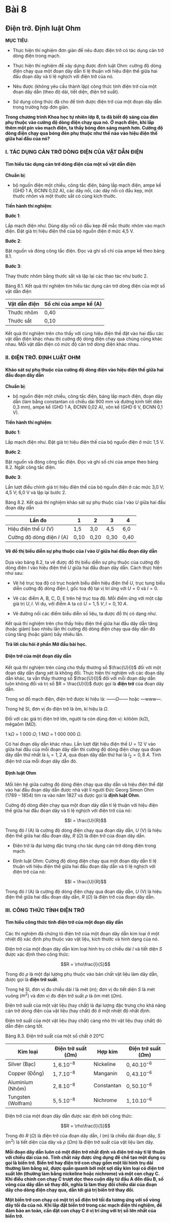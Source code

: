 # Bài 8
## Điện trở. Định luật Ohm

**MỤC TIÊU**:

*   Thực hiện thí nghiệm đơn giản để nêu được điện trở có tác dụng cản trở dòng điện trong mạch.

*   Thực hiện thí nghiệm để xây dựng được định luật Ohm: cường độ dòng điện chạy qua một đoạn dây dẫn tỉ lệ thuận với hiệu điện thế giữa hai đầu đoạn dây và tỉ lệ nghịch với điện trở của nó.

*   Nêu được (không yêu cầu thành lập) công thức tính điện trở của một đoạn dây dẫn (theo độ dài, tiết diện, điện trở suất).

*   Sử dụng công thức đã cho để tính được điện trở của một đoạn dây dẫn trong trường hợp đơn giản.

**Trong chương trình Khoa học tự nhiên lớp 8, ta đã biết độ sáng của đèn phụ thuộc vào cường độ dòng điện chạy qua nó. Ở mạch điện, khi lắp thêm một pin vào mạch điện, ta thấy bóng đèn sáng mạnh hơn. Cường độ dòng điện chạy qua bóng đèn phụ thuộc như thế nào vào hiệu điện thế giữa hai đầu của nó?**

### I. TÁC DỤNG CẢN TRỞ DÒNG ĐIỆN CỦA VẬT DẪN ĐIỆN

#### Tìm hiểu tác dụng cản trở dòng điện của một số vật dẫn điện

**Chuẩn bị**:

*   bộ nguồn điện một chiều, công tắc điện, bảng lắp mạch điện, ampe kế (GHD 1 A, ĐCNN 0,02 A), các dây nối, các dây nối có đầu kẹp, một thước nhôm và một thước sắt có cùng kích thước.

**Tiến hành thí nghiệm**:

**Bước 1**:

Lắp mạch điện như. Dùng dây nối có đầu kẹp để mắc thước nhôm vào mạch điện. Đặt giá trị hiệu điện thế của bộ nguồn điện ở mức 4,5 V.

**Bước 2**:

Bật nguồn và đóng công tắc điện. Đọc và ghi số chỉ của ampe kế theo bảng 8.1.

**Bước 3**:

Thay thước nhôm bằng thước sắt và lặp lại các thao tác như bước 2.

Bảng 8.1. Kết quả thí nghiệm tìm hiểu tác dụng cản trở dòng điện của một số vật dẫn điện

| Vật dẫn điện | Số chỉ của ampe kế (A) |
|---|---|
| Thước nhôm | 0,40 |
| Thước sắt | 0,10 |

Kết quả thí nghiệm trên cho thấy với cùng hiệu điện thế đặt vào hai đầu các vật dẫn điện khác nhau thì cường độ dòng điện chạy qua chúng cũng khác nhau. Mỗi vật dẫn điện có mức độ cản trở dòng điện khác nhau.

### II. ĐIỆN TRỞ. ĐỊNH LUẬT OHM

#### Khảo sát sự phụ thuộc của cường độ dòng điện vào hiệu điện thế giữa hai đầu đoạn dây dẫn

**Chuẩn bị**:

*   bộ nguồn điện một chiều, công tắc điện, bảng lắp mạch điện, đoạn dây dẫn (làm bằng constantan có chiều dài 900 mm và đường kính tiết diện 0,3 mm), ampe kế (GHD 1 A, ĐCNN 0,02 A), vôn kế (GHD 6 V, ĐCNN 0,1 V).

**Tiến hành thí nghiệm**:

**Bước 1**:

Lắp mạch điện như. Đặt giá trị hiệu điện thế của bộ nguồn điện ở mức 1,5 V.

**Bước 2**:

Bật nguồn và đóng công tắc điện. Đọc và ghi số chỉ của ampe theo bảng 8.2. Ngắt công tắc điện.

**Bước 3**:

Lần lượt điều chỉnh giá trị hiệu điện thế của bộ nguồn điện ở các mức 3,0 V; 4,5 V; 6,0 V và lặp lại bước 2.

Bảng 8.2. Kết quả thí nghiệm khảo sát sự phụ thuộc của $I$ vào $U$ giữa hai đầu đoạn dây dẫn

| Lần đo | 1 | 2 | 3 | 4 |
|---|---|---|---|---|
| Hiệu điện thế $U$ (V) | 1,5 | 3,0 | 4,5 | 6,0 |
| Cường độ dòng điện $I$ (A) | 0,10 | 0,20 | 0,30 | 0,40 |

#### Vẽ đồ thị biểu diễn sự phụ thuộc của $I$ vào $U$ giữa hai đầu đoạn dây dẫn

Dựa vào bảng 8.2, ta vẽ được đồ thị biểu diễn sự phụ thuộc của cường độ dòng điện $I$ vào hiệu điện thế $U$ giữa hai đầu đoạn dây dẫn. Cách thực hiện như sau:

*   Vẽ hệ trục toạ độ có trục hoành biểu diễn hiệu điện thế $U$, trục tung biểu diễn cường độ dòng điện $I$, gốc toạ độ tại vị trí ứng với $U = 0$ và $I = 0$.

*   Vẽ các điểm A, B, C, D, E trên hệ trục toạ độ. Mỗi điểm ứng với một cặp giá trị $U, I$. Ví dụ, với điểm A ta có $U = 1,5\:V, I = 0,10\:A$.

*   Vẽ đường nối các điểm biểu diễn số liệu, ta được đồ thị có dạng như.

Kết quả thí nghiệm trên cho thấy hiệu điện thế giữa hai đầu dây dẫn tăng (hoặc giảm) bao nhiêu lần thì cường độ dòng điện chạy qua dây dẫn đó cũng tăng (hoặc giảm) bấy nhiêu lần.

**Trả lời câu hỏi ở phần Mở đầu bài học.**

#### Điện trở của một đoạn dây dẫn

Kết quả thí nghiệm trên cũng cho thấy thương số $\frac{U}{I}$ đối với một đoạn dây dẫn đang xét là không đổi. Thực hiện thí nghiệm với các đoạn dây dẫn khác, ta vẫn thấy thương số $\frac{U}{I}$ đối với mỗi đoạn dây dẫn luôn không đổi và trị số $R = \frac{U}{I}$ được gọi là **điện trở** của đoạn dây dẫn.

Trong sơ đồ mạch điện, điện trở được kí hiệu là: ——$\Omega$—— hoặc —www—.

Trong hệ SI, đơn vị đo điện trở là ôm, kí hiệu là $\Omega$.

Đối với các giá trị điện trở lớn, người ta còn dùng đơn vị: kilôôm (k$\Omega$), mêgaôm (M$\Omega$).

1 k$\Omega$ = 1 000 $\Omega$; 1 M$\Omega$ = 1 000 000 $\Omega$.

Có hai đoạn dây dẫn khác nhau. Lần lượt đặt hiệu điện thế $U = 12$ V vào giữa hai đầu của mỗi đoạn dây dẫn thì cường độ dòng điện chạy qua đoạn dây dẫn thứ nhất là $I_1 = 1,2\:A$, qua đoạn dây dẫn thứ hai là $I_2 = 0,8\:A$. Tính điện trở của mỗi đoạn dây dẫn đó.

#### Định luật Ohm

Mối liên hệ giữa cường độ dòng điện chạy qua dây dẫn và hiệu điện thế đặt vào hai đầu đoạn dây dẫn được nhà vật lí người Đức Georg Simon Ohm (1789 – 1854) tìm ra vào năm 1827 và được gọi là **định luật Ohm**.

Cường độ dòng điện chạy qua một đoạn dây dẫn tỉ lệ thuận với hiệu điện thế giữa hai đầu đoạn dây và tỉ lệ nghịch với điện trở của nó:

$$I = \frac{U}{R}$$

Trong đó $I$ (A) là cường độ dòng điện chạy qua đoạn dây dẫn, $U$ (V) là hiệu điện thế giữa hai đầu đoạn dây, $R$ ($\Omega$) là điện trở của đoạn dây dẫn.

*   Điện trở là đại lượng đặc trưng cho tác dụng cản trở dòng điện trong mạch.

*   Định luật Ohm: Cường độ dòng điện chạy qua một đoạn dây dẫn tỉ lệ thuận với hiệu điện thế giữa hai đầu đoạn dây dẫn và tỉ lệ nghịch với điện trở của nó:

$$I = \frac{U}{R}$$

Trong đó $I$ (A) là cường độ dòng điện chạy qua đoạn dây dẫn, $U$ (V) là hiệu điện thế giữa hai đầu đoạn dây dẫn, $R$ ($\Omega$) là điện trở của đoạn dây dẫn.

### III. CÔNG THỨC TÍNH ĐIỆN TRỞ

#### Tìm hiểu công thức tính điện trở của một đoạn dây dẫn

Các thí nghiệm đã chứng tỏ điện trở của một đoạn dây dẫn kim loại ở một nhiệt độ xác định phụ thuộc vào vật liệu, kích thước và hình dạng của nó.

Điện trở của một đoạn dây dẫn kim loại hình trụ có chiều dài $l$ và tiết diện $S$ được xác định theo công thức:

$$R = \rho\frac{l}{S}$$

Trong đó $\rho$ là một đại lượng phụ thuộc vào bản chất vật liệu làm dây dẫn, được gọi là **điện trở suất**.

Trong hệ SI, đơn vị đo chiều dài $l$ là mét (m); đơn vị đo tiết diện $S$ là mét vuông ($\text{m}^2$) và đơn vị đo điện trở suất $\rho$ là ôm mét ($\Omega \text{m}$).

Điện trở suất của một vật liệu (hay chất) là đại lượng đặc trưng cho khả năng cản trở dòng điện của vật liệu (hay chất) đó ở một nhiệt độ nhất định.

Điện trở suất của một vật liệu (hay chất) càng nhỏ thì vật liệu (hay chất) đó dẫn điện càng tốt.

Bảng 8.3. Điện trở suất của một số chất ở 20°C

| Kim loại | Điện trở suất ($\Omega \text{m}$) | Hợp kim | Điện trở suất ($\Omega \text{m}$) |
|---|---|---|---|
| Silver (Bạc) | $1,6.10^{-8}$ | Nickeline | $0,40.10^{-6}$ |
| Copper (Đồng) | $1,7.10^{-8}$ | Manganin | $0,43.10^{-6}$ |
| Aluminium (Nhôm) | $2,8.10^{-8}$ | Constantan | $0,50.10^{-6}$ |
| Tungsten (Wolfram) | $5,5.10^{-8}$ | Nichrome | $1,10.10^{-6}$ |

Điện trở của một đoạn dây dẫn được xác định bởi công thức:

$$R = \rho\frac{l}{S}$$

Trong đó $R$ ($\Omega$) là điện trở của đoạn dây dẫn, $l$ (m) là chiều dài đoạn dây, $S$ ($\text{m}^2$) là tiết diện của dây và $\rho$ ($\Omega \text{m}$) là điện trở suất của vật liệu làm dây.

**Mỗi đoạn dây dẫn luôn có một điện trở nhất định và điện trở này tỉ lệ thuận với chiều dài của nó. Tính chất này được ứng dụng để chế tạo một dụng cụ gọi là biến trở. Biến trở hay điện trở con chạy gồm một lõi hình trụ dài thường làm bằng sứ, được quấn quanh bởi một sợi dây kim loại có điện trở suất lớn (thường làm bằng nickeline hoặc nichrome) và một con chạy C. Khi điều chỉnh con chạy C trượt dọc theo cuộn dây từ đầu A đến đầu B, số vòng của dây dẫn sẽ thay đổi, nghĩa là làm thay đổi chiều dài của đoạn dây cho dòng điện chạy qua, dẫn tới giá trị biến trở thay đổi.**

**Một biến trở con chạy có một trị số điện trở tối đa tương ứng với số vòng dây tối đa của nó. Khi lắp đặt biến trở trong các mạch điện thí nghiệm, để đảm bảo an toàn, cần đặt con chạy C ở vị trí ứng với trị số lớn nhất của biến trở.**
